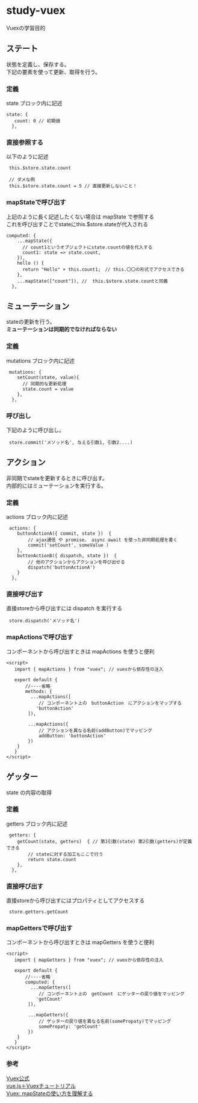 # study-vuex

Vuexの学習目的

## ステート

状態を定義し、保存する。  
下記の要素を使って更新、取得を行う。

### 定義

state ブロック内に記述

```
state: {
   count: 0 // 初期値
  },
```

### 直接参照する

以下のように記述

```
 this.$store.state.count
 
 // ダメな例
 this.$store.state.count = 5 // 直接更新しないこと！

```
### mapStateで呼び出す

上記のように長く記述したくない場合は mapState で参照する  
これを呼び出すことでstateにthis.$store.stateが代入される

```
computed: {
    ...mapState({
      // count1というオブジェクトにstate.countの値を代入する
      count1: state => state.count,
    }),
    hello () {
      return "Hello" + this.count1;　// this.〇〇の形式でアクセスできる
    },
    ...mapState(["count"]), //  this.$store.state.countと同義
  },
```

## ミューテーション

stateの更新を行う。  
**ミューテーションは同期的でなければならない**

### 定義

mutations ブロック内に記述

```
 mutations: {
    setCount(state, value){
      // 同期的な更新処理
      state.count = value
    },
  },
```

### 呼び出し

下記のように呼び出し。

```
 store.commit('メソッド名', 与える引数1, 引数2....)

```

## アクション

非同期でstateを更新するときに呼び出す。  
内部的にはミューテーションを実行する。  

### 定義

actions ブロック内に記述

```
 actions: {
    buttonActionA({ commit, state })  {
        // ajax通信 や promise、 async await を使った非同期処理を書く
        commit('setCount', someValue )
    },
    buttonActionB({ dispatch, state })  {
        // 他のアクションからアクションを呼び出せる
        dispatch('buttonActionA')
    }
  },
```

### 直接呼び出す

直接storeから呼び出すには dispatch を実行する
```
 store.dispatch('メソッド名')
```
### mapActionsで呼び出す

コンポーネントから呼び出すときは mapActions を使うと便利
```
<script>
   import { mapActions } from "vuex"; // vuexから依存性の注入

   export default {
       //----省略
       methods: {
         ...mapActions([
            // コンポーネント上の　buttonAction　にアクションをマップする
           'buttonAction'
        ]),

        ...mapActions({
            // アクションを異なる名前(addButton)でマッピング
            addButton: 'buttonAction'
        })
    }
   }
</script>

```

## ゲッター

state の内容の取得

### 定義

getters ブロック内に記述

```
 getters: {
    getCount(state, getters)  { // 第1引数(state) 第2引数(getters)が定義できる
        // stateに対する加工もここで行う
        return state.count
    },
  },
```
### 直接呼び出す

直接storeから呼び出すにはプロパティとしてアクセスする
```
 store.getters.getCount
```
### mapGettersで呼び出す

コンポーネントから呼び出すときは mapGetters を使うと便利
```
<script>
   import { mapGetters } from "vuex"; // vuexから依存性の注入

   export default {
       //----省略
       computed: {
         ...mapGetters([
            // コンポーネント上の　getCount　にゲッターの戻り値をマッピング
           'getCount'
        ]),

        ...mapGetters({
            // ゲッターの戻り値を異なる名前(somePropaty)でマッピング
            somePropaty: 'getCount'
        })
    }
   }
</script>

```

### 参考
[Vuex公式](https://vuex.vuejs.org/ja/)  
[vue.js＋Vuexチュートリアル](https://qiita.com/_P0cChi_/items/ebf8fbf035b36218a37e)  
[Vuex: mapStateの使い方を理解する](https://qiita.com/Statham/items/046649bff81c00ba275e)  
